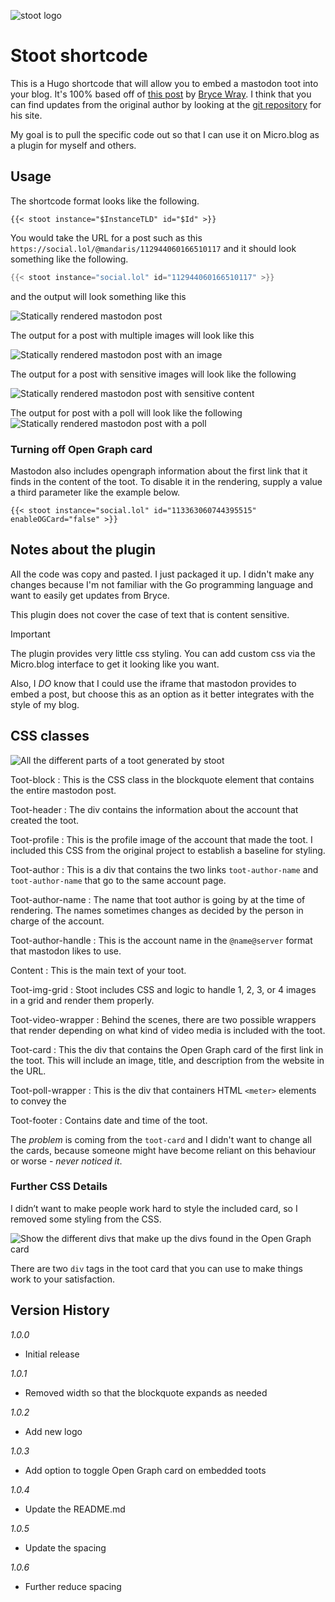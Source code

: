 ![stoot logo](documentation/logo.png)

# Stoot shortcode

This is a Hugo shortcode that will allow you to embed a mastodon toot into your blog. It's 100% based off of [this post](https://www.brycewray.com/posts/2022/06/static-mastodon-toots-hugo/) by [Bryce Wray](https://www.brycewray.com). I think that you can find updates from the original author by looking at the [git repository](https://github.com/brycewray/hugo-site) for his site. 

My goal is to pull the specific code out so that I can use it on Micro.blog as a plugin for myself and others.

## Usage

The shortcode format looks like the following.

```
{{< stoot instance="$InstanceTLD" id="$Id" >}}
```

You would take the URL for a post such as this `https://social.lol/@mandaris/112944060166510117` and it should look something like the following.

```go
{{< stoot instance="social.lol" id="112944060166510117" >}}
```

and the output will look something like this

![Statically rendered mastodon post](documentation/stoot-basic.png)

The output for a post with multiple images will look like this

![Statically rendered mastodon post with an image](documentation/stoot-multiple-images.png)

The output for a post with sensitive images will look like the following

![Statically rendered mastodon post with sensitive content](documentation/stoot-sensitive-images.png)

The output for post with a poll will look like the following
![Statically rendered mastodon post with a poll](documentation/stoot-poll.png)

### Turning off Open Graph card

Mastodon also includes opengraph information about the first link that it finds in the content of the toot. To disable it in the rendering, supply a value a third parameter like the example below.

```go-html-template
{{< stoot instance="social.lol" id="113363060744395515" enableOGCard="false" >}}
```

## Notes about the plugin

All the code was copy and pasted. I just packaged it up. I didn't make any changes because I'm not familiar with the Go programming language and want to easily get updates from Bryce.

This plugin does not cover the case of text that is content sensitive. 

> [!IMPORTANT]
> The plugin provides very little css styling. You can add custom css via the Micro.blog interface to get it looking like you want.

Also, I _DO_ know that I could use the iframe that mastodon provides to embed a post, but choose this as an option as it better integrates with the style of my blog.


## CSS classes
<img src="https://mandarismoore.com/uploads/2024/toot-block-visual.png" alt="All the different parts of a toot generated by stoot" >

Toot-block
: This is the CSS class in the blockquote element that contains the entire mastodon post. 

Toot-header
: The div contains the information about the account that created the toot.

Toot-profile
: This is the profile image of the account that made the toot. I included this CSS from the original project to establish a baseline for styling.

Toot-author
: This is a div that contains the two links `toot-author-name` and `toot-author-name` that go to the same account page.

Toot-author-name
: The name that toot author is going by at the time of rendering. The names sometimes changes as decided by the person in charge of the account.

Toot-author-handle
: This is the account name in the `@name@server` format that mastodon likes to use.

Content
: This is the main text of your toot. 

Toot-img-grid
: Stoot includes CSS and logic to handle 1, 2, 3, or 4 images in a grid and render them properly.

Toot-video-wrapper
: Behind the scenes, there are two possible wrappers that render depending on what kind of video media is included with the toot. 

Toot-card
: This the div that contains the Open Graph card of the first link in the toot. This will include an image, title, and description from the website in the URL. 

Toot-poll-wrapper
: This is the div that containers HTML `<meter>` elements to convey the 

Toot-footer
: Contains date and time of the toot.

The <i>problem</i> is coming from the `toot-card` and I didn't want to change all the cards, because someone might have become reliant on this behaviour or worse - <em>never noticed it</em>.


### Further CSS Details
I didn’t want to make people work hard to style the included card, so I removed some styling from the CSS.

<img src="https://mandarismoore.com/uploads/2024/toot-block-visual-card.png" alt="Show the different divs that make up the divs found in the Open Graph card">

There are two `div` tags in the toot card that you can use to make things work to your satisfaction. 


## Version History

*1.0.0*

* Initial release

*1.0.1*

* Removed width so that the blockquote expands as needed

*1.0.2*

* Add new logo

*1.0.3*

* Add option to toggle Open Graph card on embedded toots

*1.0.4*

* Update the README.md

*1.0.5*

* Update the spacing

*1.0.6*

* Further reduce spacing